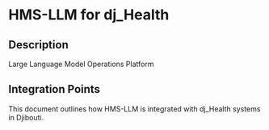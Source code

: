 # HMS-LLM for dj_Health

## Description

Large Language Model Operations Platform

## Integration Points

This document outlines how HMS-LLM is integrated with dj_Health systems in Djibouti.
